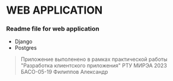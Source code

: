 # WEB APPLICATION

### Readme file for web application

- Django
- Postgres

> Приложение выполенено в рамках практической работы
> "Разработка клиентского приложения"
> РТУ МИРЭА 2023
> БАСО-05-19
> Филиппов Александр